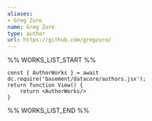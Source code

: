 ```yaml
---
aliases:
- Greg Zuro
name: Greg Zuro
type: author
url: https://github.com/gregzuro/
---
```



%% WORKS_LIST_START %%

```datacorejsx
const { AuthorWorks } = await dc.require('basement/datacore/authors.jsx');
return function View() {
    return <AuthorWorks/>
}
```
%% WORKS_LIST_END %%